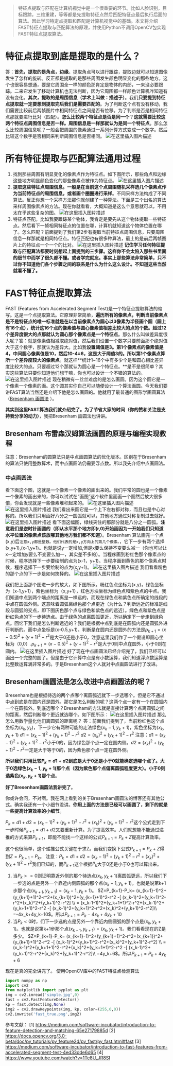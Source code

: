 ﻿> 特征点提取与匹配在计算机视觉中是一个很重要的环节。比如人脸识别，目标跟踪，三维重建，等等都是先提取特征点然后匹配特征点最后执行后面的算法。因此学习特定点提取和匹配是计算机视觉中的基础。本文将介绍FAST特征点提取与匹配算法的原理，并使用Python不调用OpenCV包实现FAST特征点提取算法。

# 特征点提取到底是提取的是什么？
答：**首先，提取的是角点，边缘**。提取角点可以进行跟踪，提取边就可以知道图像发生了怎样的旋转。反正都是提取的是那些周围发生颜色明显变化的那些地方。这个也很容易想通，要是它周围全一样的颜色那肯定是物体的内部，一来没必要跟踪。二来它发生了移动计算机也无法判断，因为它周围都一样颜色计算机咋知道有没有变化。**其次，提取的是周围信息（学术上叫做：描述子）**。我们**只要提到特征点提取就一定要想到提取完后我们是需要匹配的**。为了判断这个点有没有移动，我们需要比较前后两帧图片中相同特征点之间是否有位移。为了判断是否是相同特征点那就要进行比对（匹配）。**怎么比较两个特征点是否是同一个**？**这就需要比较这两个特征点周围信息是否一样。周围信息是一样那就认为是同一个特征点**。那么怎么比较周围信息呢？一般会把周围的像素通过一系列计算方式变成一个数字。然后比较这个数字是否相同来判断周围信息是否相同。
![在这里插入图片描述](https://img-blog.csdnimg.cn/20190718145644785.png?x-oss-process=image/watermark,type_ZmFuZ3poZW5naGVpdGk,shadow_10,text_aHR0cHM6Ly9ibG9nLmNzZG4ubmV0L3ZhcnlzaGFyZQ==,size_16,color_FFFFFF,t_70)

# 所有特征提取与匹配算法通用过程
1. 找到那些周围有明显变化的像素点作为特征点。如下图所示，那些角点和边缘这些地方明显颜色变化的那些像素点被作为特征点。
![在这里插入图片描述](https://img-blog.csdnimg.cn/20190718152825942.png?x-oss-process=image/watermark,type_ZmFuZ3poZW5naGVpdGk,shadow_10,text_aHR0cHM6Ly9ibG9nLmNzZG4ubmV0L3ZhcnlzaGFyZQ==,size_16,color_FFFFFF,t_70)
2. **提取这些特征点周围信息。一般是在当前这个点周围随机采样选几个像素点作为当前特征点的周围信息，或者画个圈圈进行采样**。不同采样方法构成了不同算法。反正你想一个采样方法那你就创建了一种算法。下面是三个出名的算法采样周围像素点的方法。现在你就看看，大概知道是这么个意思就可以，不用太在乎这些复杂的图。
![在这里插入图片描述](https://img-blog.csdnimg.cn/20190718151318564.png?x-oss-process=image/watermark,type_ZmFuZ3poZW5naGVpdGk,shadow_10,text_aHR0cHM6Ly9ibG9nLmNzZG4ubmV0L3ZhcnlzaGFyZQ==,size_16,color_FFFFFF,t_70)
3. 特征点匹配。比如我要跟踪某个物体，我肯定是要先从这个物体提取一些特征点。然后看下一帧相同特征点的位置在哪，计算机就知道这个物体位置在哪了。怎么匹配？前面提到了我们第2步有提取当前特征点周围信息，只要周围信息一样那就是相同特征点。特征匹配也有很多种算法，最土的是前后两帧图片上的特征点一个一个的比对。
![在这里插入图片描述](https://img-blog.csdnimg.cn/20190718152119359.png?x-oss-process=image/watermark,type_ZmFuZ3poZW5naGVpdGk,shadow_10,text_aHR0cHM6Ly9ibG9nLmNzZG4ubmV0L3ZhcnlzaGFyZQ==,size_16,color_FFFFFF,t_70)
**记住学习任何特征提取与匹配算法都要时刻想起上面提到的三步骤。这样你不会太陷入那些书里面的细节中而学了很久都不懂。或者学完就忘。事实上那些算法非常简单，只不过你不知道他们各个步骤之间的联系是什么为什么这么设计。不知道这些当然就看不懂了。**
# FAST特征点提取算法
FAST (Features from Accelerated Segment Test)是一个特征点提取算法的缩写。这是一个点提取算法。它原理非常简单，**遍历所有的像素点，判断当前像素点是不是特征点的唯一标准就是在以当前像素点为圆心以3像素为半径画个圆（圆上有16个点），统计这16个点的像素值与圆心像素值相差比较大的点的个数。超过12个差异度很大的点那就认为圆心那个像素点是一个特征点**。那么什么叫做差异度很大呢？答：就是像素值相减取绝对值，然后我们设置一个数字只要前面那个绝对值大于这个数字，那就认为差异大。比如我**设置阈值是3。第1个像素点的像素值是4，中间圆心像素值是10，然后10-4=6，这是大于阈值3的。所以第1个像素点算所一个差异度较大的像素点**。就这样**统计1~16个中有多少个是和圆心相比差异度比较大的点。只要超过12个那就认为圆心是一个特征点。**是不是很简单？其实这些算法只要你知道他们想干嘛，你也可以设计一个不错的算法的。
![在这里插入图片描述](https://img-blog.csdnimg.cn/20190718160218250.png?x-oss-process=image/watermark,type_ZmFuZ3poZW5naGVpdGk,shadow_10,text_aHR0cHM6Ly9ibG9nLmNzZG4ubmV0L3ZhcnlzaGFyZQ==,size_16,color_FFFFFF,t_70)
现在稍微有一丝丝难度的是怎么画圆。因为这个圆它是一个像素一个像素的画。这个圆其实你自己可以随便设计一个算法画圆。今天我们要讲FAST算法当然还是介绍下他是怎么画圆的。他就用了最普通的图形学画圆算法（[Bresenham 画圆法](http://en.wikipedia.org/wiki/Midpoint_circle_algorithm) ）。

**其实到这里FAST算法我们就介绍完了。为了节省大家的时间（你的赞和关注是支持我分享的动力）**，我把Bresenham 画圆法也讲讲。
## Bresenham 布雷森汉姆算法画圆的原理与编程实现教程
注意：Bresenham的圆算法只是中点画圆算法的优化版本。区别在于Bresenham的算法只使用整数算术，而中点画圆法仍需要浮点数。所以我先介绍中点画圆法。
### 中点画圆法
看下面这个图，这就是一个像素一个像素的画出来的。我们平常的圆也是一个像素一个像素的画出来的，你可以试试在“画图”这个软件里面画一个圆然后放大很多倍，你会发现就是一些像素堆积起来的。
![在这里插入图片描述](https://img-blog.csdnimg.cn/20190718192037816.png)
![在这里插入图片描述](https://img-blog.csdnimg.cn/2019071819203165.png?x-oss-process=image/watermark,type_ZmFuZ3poZW5naGVpdGk,shadow_10,text_aHR0cHM6Ly9ibG9nLmNzZG4ubmV0L3ZhcnlzaGFyZQ==,size_16,color_FFFFFF,t_70)
我们看出来圆它是一个上下左右都对称，而且也是中心对称的。所以我们只用画好八分之一圆弧就可以，其他地方通过对称复制过去就好。
![在这里插入图片描述](https://img-blog.csdnimg.cn/20190718192849587.png)
看下面这幅图，绿线夹住的那部分就是八分之一圆弧。**注意我们是逆时针画圆的（即从水平那个地方即(r,0)开始画因为一开始我们只知道水平位置的像素点该放哪其他地方我们都不知道）**。Bresenham 算法画完一个点(x,y)后`注意x,y都是整数。他们代表的是x,y方向上的第几个像素。`，它下一步有两个选择(x,y+1),(x-1,y+1)。也就是说y一定增加,但是x要么保持不变要么减一（你也可以让x一定增加y要么不变要么加一，其实差不多的）。当程序画到粉红色那个像素点的时候，程序选择下一步要绘制的点为(x-1，y+1)。当程序画到黄色的那个像素点时候，程序选择下一步要绘制的点为(x,y+1)。
![在这里插入图片描述](https://img-blog.csdnimg.cn/20190718193719108.png?x-oss-process=image/watermark,type_ZmFuZ3poZW5naGVpdGk,shadow_10,text_aHR0cHM6Ly9ibG9nLmNzZG4ubmV0L3ZhcnlzaGFyZQ==,size_16,color_7F1FFF,t_70)
我们看看粉色的那个点的下一步是如何抉择的。
![在这里插入图片描述](https://img-blog.csdnimg.cn/20190718201205329.png?x-oss-process=image/watermark,type_ZmFuZ3poZW5naGVpdGk,shadow_10,text_aHR0cHM6Ly9ibG9nLmNzZG4ubmV0L3ZhcnlzaGFyZQ==,size_16,color_FFFFFF,t_70)

我们把上面那个图进一步的放大，如下图所示。粉红色点坐标为(x,y)，绿色坐标为（x-1,y+1），紫色坐标为（x,y+1），红色方块坐标为绿色点和紫色点的中点。我们知道中点到两个端点的距离是一样远的，而现在绿色点和紫色点所确定的线段的中点在圆弧外侧。这意味着圆弧离绿色那个点更近（为什么？判断远近的标准是线段与圆弧的交点，即下图灰色那个点与绿色和紫色点的远近）。绿色点和紫色点是粉红色点的下一步待选点。由于绿色的点离圆弧更近，所以确定下一步走到绿色点。回忆下我们是怎么判断远近的？我们是根据中点到底是在圆弧内还是圆弧外进行判断的。而中点坐标是(x-0.5,y+1)。判断是在圆内还是圆外的方法是$p_{k+1}=(x-0.5)^2+(y+1)^2-r^2$是大于0还是小于0，注意这里我们作了一个假设即圆心坐标为（0,0）.$p_{k+1}=(x-0.5)^2+(y+1)^2-r^2$是大于0则中点在圆外，小于0则在圆内。
![在这里插入图片描述](https://img-blog.csdnimg.cn/20190718212448628.png)
好了现在中点画圆法已经介绍完了，我们已经可以画出一个完整的圆了。但是由于它计算中点是有小数运算，我们知道浮点数运算是比整数运算满非常多的。于是Bresenham这个人就对中点画圆法进行了改进。
## Bresenham画圆法是怎么改进中点画圆法的呢？
Bresenham也是根据待选的两个点哪个离圆弧近就下一步选哪个。但是它不通过中点到底是在圆内还是圆外。那它是怎么判断的呢？这两个点一定有一个在圆弧内一个在圆弧外。到底选哪个？Bresenham的方法就是直接计算两个点离圆弧之间的距离，然后判断哪个更近就选哪个。如下图所示：
![在这里插入图片描述](https://img-blog.csdnimg.cn/20190719115849411.png?x-oss-process=image/watermark,type_ZmFuZ3poZW5naGVpdGk,shadow_10,text_aHR0cHM6Ly9ibG9nLmNzZG4ubmV0L3ZhcnlzaGFyZQ==,size_16,color_FFFFFF,t_70)
那么怎么用数学量化他们离圆弧的距离呢？
答：前面我们提到了，当前粉红色这个点坐标为$(x_k,y_k)$，下一步它有两种可能的走法绿色$(x_k-1,y_k+1)$，紫色坐标为$(x_k,y_k+1)$
$d1 = (x_k-1)^2+(y_k+1)^2-r^2$
$d2 = (x_k)^2+(y_k+1)^2-r^2$
注意：$d1 = (x_k-1)^2+(y_k+1)^2-r^2$小于0的，因为绿色那个点一定在圆内侧。$d2 = (x_k)^2+(y_k+1)^2-r^2$一定是大于等于0的，因为紫色那个点一定在圆外侧。

**所以我们只用比较$P_k = d1+d2$到底是大于0还是小于0就能确定选哪个点了。大于0选绿色$(x_k-1,y_k+1)$那个点（因为紫色那个点偏离圆弧程度更大）。小于0则选紫色$(x_k,y_k+1)$那个点**。

**好了Bresenham画圆法我讲完了**。

你或许会问，不对啊。我在网上看到的关于Bresenham画圆法的博客还有其他公式。确实我还有一个小细节没讲。**你用上面的方法是已经可以画圆了，剩下的就是一些提高计算效率的小细节**。

$P_k = d1+d2= (x_k-1)^2+(y_k+1)^2-r^2+(x_k)^2+(y_k+1)^2-r^2$这个公式走到下一步时候$P_{k+1} = d1+d2$又要重新计算。为了提高效率。人们就想能不能通过递推的方式来算$P_{k+1}$，即能不能找一个这样的公式$P_{k+1}=P_k+Z$提高计算效率。

这个也很简单，这个递推公式关键在于求Z。而我们变换下公式$P_{k+1}=P_k+Z$得到$Z=P_{k+1}-P_k$。
注意：$P_k= d1+d2= (x_k-1)^2+(y_k+1)^2-r^2+(x_k)^2+(y_k+1)^2-r^2$我们已知的，而$P_{k+1}$这个根据$P_k$大于0还是小于0也可以算出来。
1. 当$P_k>=0$则证明靠近外侧的那个待选点$(x_k,y_k+1)$离圆弧更远，所以我们下一步选的点是另外一个靠近内侧圆弧的那个点$(x_k-1,y_k+1)$。也就是说第k+1步那个点$(x_{k+1},y_{k+1})=(x_k-1,y_k+1)$。
$Z=P_{k+1}-P_k= (x_{k+1}-1)^2+(y_{k+1}+1)^2-r^2+(x_{k+1})^2+(y_{k+1}+1)^2-r^2 
-[ (x_k-1)^2+(y_k+1)^2-r^2+(x_k)^2+(y_k+1)^2-r^2] \\
= (x_k-1-1)^2+(y_k+1+1)^2-r^2+(x_k-1)^2+(y_k+1+1)^2-r^2 
-[ (x_k-1)^2+(y_k+1)^2-r^2+(x_k)^2+(y_k+1)^2-r^2]\\
=-4x_k+4y_k+10$。所以$P_{k+1}=P_k-4x_k+4y_k+10$
2. 当$P_k<0$时，们下一步选的点是另外一个靠近内侧圆弧的那个点是$(x_k,y_k+1)$。也就是说第k+1步那个点$(x_{k+1},y_{k+1})=(x_k,y_k+1)$。我们看看现在的Z是多少。
$Z=P_{k+1}-P_k= (x_{k+1}-1)^2+(y_{k+1}+1)^2-r^2+(x_{k+1})^2+(y_{k+1}+1)^2-r^2 
-[ (x_k-1)^2+(y_k+1)^2-r^2+(x_k)^2+(y_k+1)^2-r^2] \\
= (x_k-1)^2+(y_k+1+1)^2-r^2+(x_k)^2+(y_k+1+1)^2-r^2 
-[ (x_k-1)^2+(y_k+1)^2-r^2+(x_k)^2+(y_k+1)^2-r^2]\\
=4y_k+6$。所以$P_{k+1}=P_k+4y_k+6$

现在是真的完全讲完了。
使用OpenCV库中的FAST特征点检测算法
```python
import numpy as np
import cv2
from matplotlib import pyplot as plt
img = cv2.imread('simple.jpg',0)
fast = cv2.FastFeatureDetector()
kp = fast.detect(img,None)
img2 = cv2.drawKeypoints(img, kp, color=(255,0,0))
cv2.imwrite('fast_true.png',img2)
```

参考文献：
[1] https://medium.com/software-incubator/introduction-to-feature-detection-and-matching-65e27179885d
[2] https://docs.opencv.org/3.0-beta/doc/py_tutorials/py_feature2d/py_fast/py_fast.html#fast
[3] https://medium.com/software-incubator/introduction-to-fast-features-from-accelerated-segment-test-4ed33dde6d65
[4] https://www.youtube.com/watch?v=1Te8U_JR8SI
